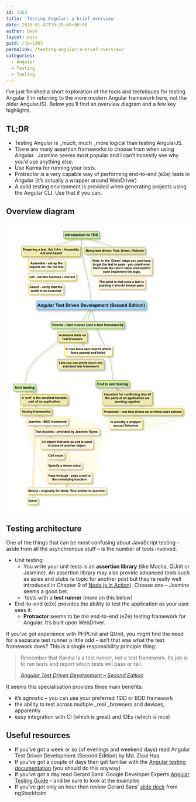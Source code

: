 ```yaml
---
id: 1363
title: 'Testing Angular: a brief overview'
date: 2018-01-07T19:25:49+00:00
author: Gwyn
layout: post
guid: /?p=1363
permalink: /testing-angular-a-brief-overview/
categories:
  - Angular
  - Testing
  - Tooling
---
```

I&#8217;ve just finished a short exploration of the tools and techniques for testing Angular (I&#8217;m referring to the more modern Angular framework here, not the older AngularJS). Below you&#8217;ll find an overview diagram and a few key highlights.

## TL;DR

  * Testing Angular is _much, much _more logical than testing AngularJS.
  * There are many assertion frameworks to choose from when using Angular.  Jasmine seems most popular and I can&#8217;t honestly see why you&#8217;d use anything else.
  * Use Karma for running your tests.
  * Protractor is a very capable way of performing end-to-end (e2e) tests in Angular (it&#8217;s actually a wrapper around WebDriver)
  * A solid testing environment is provided when generating projects using the Angular CLI. Use that if you can.

## Overview diagram<figure id="attachment_1371">

[<img src="/wp-content/uploads/2018/01/angular_testing.png"/>](/wp-content/uploads/2018/01/angular_testing.png)

## Testing architecture

One of the things that can be most confusing about JavaScript testing &#8211; aside from all the asynchronous stuff &#8211; is the number of tools involved.

  * Unit testing: 
      * You write your unit tests is an **assertion library** (like Mocha, QUnit or Jasmine). An assertion library may also provide advanced tools such as spies and stubs (a topic for another post but they&#8217;re really well introduced in Chapter 9 of [Node.js in Action](https://www.safaribooksonline.com/library/view/nodejs-in-action/9781617292576/kindle_split_012.html)). Choose one &#8211; Jasmine seems a good bet.
      *  tests with a **test runner** (more on this below)
  * End-to-end (e2e) provides the ability to test the application as your user sees it: 
      * **Protractor** seems to be _the_ end-to-end (e2e) testing framework for Angular. It&#8217;s built upon WebDriver.

If you&#8217;ve got experience with PHPUnit and QUnit, you might find the need for a separate test runner a little odd &#8211; isn&#8217;t that was what the test framework does? This is a single responsibility principle thing:

> Remember that Karma is a test runner, not a test framework. Its job is to run tests and report which tests will pass or fail.
> 
> <a href="https://www.safaribooksonline.com/library/view/angular-test-driven-development/9781786465474/ch08s12.html" target="_blank" rel="noopener"><cite>Angular Test Driven Development &#8211; Second Edition</cite></a>

It seems this specialisation provides three main benefits:

  * it&#8217;s agnostic &#8211; you can use your preferred TDD or BDD framework
  * the ability to test across multiple _real _browsers and devices, apparently
  * easy integration with CI (which is great) and IDEs (which is nice)

## Useful resources

  * If you&#8217;ve got a week or so (of evenings and weekend days) read Angular Test Driven Development (Second Edition) by Md. Ziaul Haq
  * If you&#8217;ve got a couple of days then get familiar with the [Angular testing documentation](https://angular.io/guide/testing) (you should do this anyway)
  * If you&#8217;ve got a day read Gerard Sans&#8217; Google Developer Experts [Angular Testing Guide](https://medium.com/google-developer-experts/angular-2-testing-guide-a485b6cb1ef0) &#8211; and be sure to look at the examples
  * If you&#8217;ve got only an hour then review Gerard Sans&#8217; [slide deck](http://slides.com/gerardsans/ng-stockholm-testing-recipes) from ngStockholm